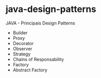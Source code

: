 # java-design-patterns
 JAVA - Principais Design Patterns

- Builder
- Proxy
- Decorator
- Observer
- Strategy
- Chains of Responsability
- Factory
- Abstract Factory
